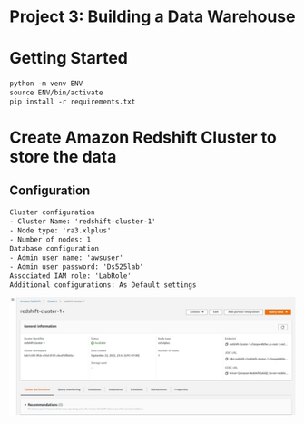 # Project 3: Building a Data Warehouse

# Getting Started

```
python -m venv ENV
source ENV/bin/activate
pip install -r requirements.txt
```

# Create Amazon Redshift Cluster to store the data
## Configuration
```
Cluster configuration
- Cluster Name: 'redshift-cluster-1'
- Node type: 'ra3.xlplus'
- Number of nodes: 1
Database configuration
- Admin user name: 'awsuser'
- Admin user password: 'Ds525lab'
Associated IAM role: 'LabRole'
Additional configurations: As Default settings
```
![alt text](https://github.com/Sirith3p/swu-ds525/blob/41a77cd6f6cc060c045cb7f4fa94704c376d70c4/03-building-a-data-warehouse/image/Proj3_Redshift.jpg)


